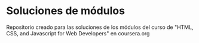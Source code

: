 # Soluciones de módulos

Repositorio creado para las soluciones de los módulos del curso de "HTML, CSS, and Javascript for Web Developers" en coursera.org
